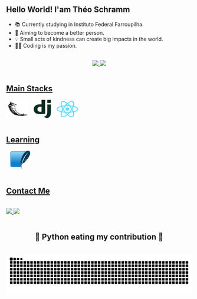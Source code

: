 ## Hello World! I'am Théo Schramm

- 📚 Currently studying in Instituto Federal Farroupilha.
- 🚀 Aiming to become a better person.
- 💡 Small acts of kindness can create big impacts in the world.
- 👨‍💻 Coding is my passion.
<br>

<div align="center">
  <a href="https://github.com/TheoSchramm">
  <img height="180em" src="https://github-readme-stats.vercel.app/api?username=TheoSchramm&show_icons=true&theme=github_dark&include_all_commits=true&count_private=true"/>
  <img height="180em" src="https://github-readme-stats.vercel.app/api/top-langs/?username=TheoSchramm&layout=compact&langs_count=7&theme=github_dark"/>
</div>
<br>  
  
## Main Stacks
<div style="display: flex; gap: 8px; align-items: center; flex-wrap:wrap;">
  
  <img alt="Flask" height="50" width="60" src="https://raw.githubusercontent.com/devicons/devicon/master/icons/flask/flask-original.svg">
  <img alt="Django" height="50" width="60" src="https://raw.githubusercontent.com/devicons/devicon/master/icons/django/django-plain.svg">
  <img alt="React" height="50" width="60" src="https://raw.githubusercontent.com/devicons/devicon/master/icons/react/react-original.svg">

</div>
<br>

## Learning

<div style="display: flex; gap: 8px; align-items: center; flex-wrap:wrap;"><br>

  <img alt="SQLite" height="50" width="60" src="https://raw.githubusercontent.com/devicons/devicon/master/icons/sqlite/sqlite-original.svg">

</div>
<br>
  
## Contact Me
 <br>  
 <div> 
  <a href = "mailto:theopsschramm@gmail.com">
    <img src="https://img.shields.io/badge/-Gmail-%23333?style=for-the-badge&logo=gmail&logoColor=white" target="_blank">
  </a>
  <a href="https://www.linkedin.com/in/theoschramm/" target="_blank">
    <img src="https://img.shields.io/badge/-LinkedIn-%230077B5?style=for-the-badge&logo=linkedin&logoColor=white" target="_blank">
  </a> 
</div>
<br>

 <div align="center">
  <h2>🐍 Python eating my contribution 🐍</h2>
  <br>
  <img alt="python eating my contribution" src="https://github.com/TheoSchramm/TheoSchramm/blob/main/github-contribution-grid-snake.svg">
  <br>
  <br>
  <br>
</div>
